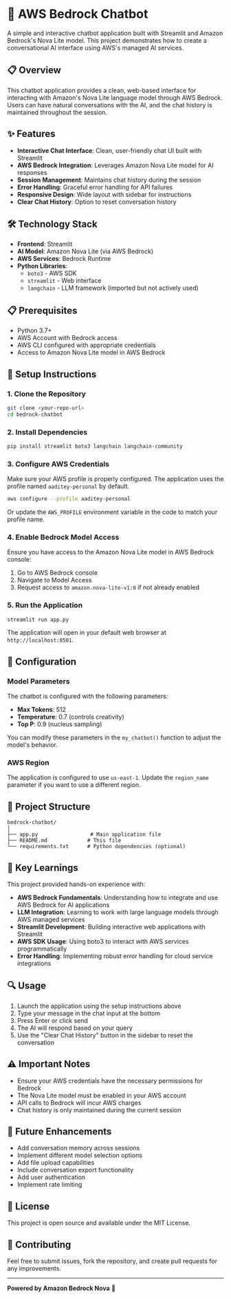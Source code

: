 # 🤖 AWS Bedrock Chatbot

A simple and interactive chatbot application built with Streamlit and Amazon Bedrock's Nova Lite model. This project demonstrates how to create a conversational AI interface using AWS's managed AI services.

## 📋 Overview

This chatbot application provides a clean, web-based interface for interacting with Amazon's Nova Lite language model through AWS Bedrock. Users can have natural conversations with the AI, and the chat history is maintained throughout the session.

## ✨ Features

- **Interactive Chat Interface**: Clean, user-friendly chat UI built with Streamlit
- **AWS Bedrock Integration**: Leverages Amazon Nova Lite model for AI responses
- **Session Management**: Maintains chat history during the session
- **Error Handling**: Graceful error handling for API failures
- **Responsive Design**: Wide layout with sidebar for instructions
- **Clear Chat History**: Option to reset conversation history

## 🛠️ Technology Stack

- **Frontend**: Streamlit
- **AI Model**: Amazon Nova Lite (via AWS Bedrock)
- **AWS Services**: Bedrock Runtime
- **Python Libraries**: 
  - `boto3` - AWS SDK
  - `streamlit` - Web interface
  - `langchain` - LLM framework (imported but not actively used)

## 📋 Prerequisites

- Python 3.7+
- AWS Account with Bedrock access
- AWS CLI configured with appropriate credentials
- Access to Amazon Nova Lite model in AWS Bedrock

## 🚀 Setup Instructions

### 1. Clone the Repository
```bash
git clone <your-repo-url>
cd bedrock-chatbot
```

### 2. Install Dependencies
```bash
pip install streamlit boto3 langchain langchain-community
```

### 3. Configure AWS Credentials
Make sure your AWS profile is properly configured. The application uses the profile named `aaditey-personal` by default.

```bash
aws configure --profile aaditey-personal
```

Or update the `AWS_PROFILE` environment variable in the code to match your profile name.

### 4. Enable Bedrock Model Access
Ensure you have access to the Amazon Nova Lite model in AWS Bedrock console:
1. Go to AWS Bedrock console
2. Navigate to Model Access
3. Request access to `amazon.nova-lite-v1:0` if not already enabled

### 5. Run the Application
```bash
streamlit run app.py
```

The application will open in your default web browser at `http://localhost:8501`.

## 🔧 Configuration

### Model Parameters
The chatbot is configured with the following parameters:
- **Max Tokens**: 512
- **Temperature**: 0.7 (controls creativity)
- **Top P**: 0.9 (nucleus sampling)

You can modify these parameters in the `my_chatbot()` function to adjust the model's behavior.

### AWS Region
The application is configured to use `us-east-1`. Update the `region_name` parameter if you want to use a different region.

## 📁 Project Structure

```
bedrock-chatbot/
│
├── app.py                 # Main application file
├── README.md             # This file
└── requirements.txt      # Python dependencies (optional)
```

## 🎯 Key Learnings

This project provided hands-on experience with:
- **AWS Bedrock Fundamentals**: Understanding how to integrate and use AWS Bedrock for AI applications
- **LLM Integration**: Learning to work with large language models through AWS managed services
- **Streamlit Development**: Building interactive web applications with Streamlit
- **AWS SDK Usage**: Using boto3 to interact with AWS services programmatically
- **Error Handling**: Implementing robust error handling for cloud service integrations

## 🔍 Usage

1. Launch the application using the setup instructions above
2. Type your message in the chat input at the bottom
3. Press Enter or click send
4. The AI will respond based on your query
5. Use the "Clear Chat History" button in the sidebar to reset the conversation

## ⚠️ Important Notes

- Ensure your AWS credentials have the necessary permissions for Bedrock
- The Nova Lite model must be enabled in your AWS account
- API calls to Bedrock will incur AWS charges
- Chat history is only maintained during the current session

## 🚧 Future Enhancements

- Add conversation memory across sessions
- Implement different model selection options
- Add file upload capabilities
- Include conversation export functionality
- Add user authentication
- Implement rate limiting

## 📝 License

This project is open source and available under the MIT License.

## 🤝 Contributing

Feel free to submit issues, fork the repository, and create pull requests for any improvements.

---

**Powered by Amazon Bedrock Nova** 🚀